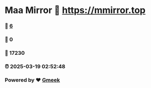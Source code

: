 # Maa Mirror :link: https://mmirror.top 
### :page_facing_up: [6](https://mmirror.top/tag.html) 
### :speech_balloon: 0 
### :hibiscus: 17230 
### :alarm_clock: 2025-03-19 02:52:48 
### Powered by :heart: [Gmeek](https://github.com/Meekdai/Gmeek)
